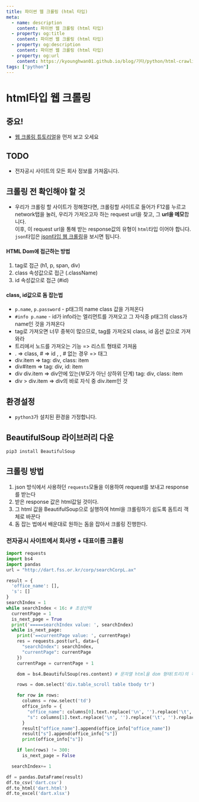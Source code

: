 ```yaml
---
title: 파이썬 웹 크롤링 (html 타입)
meta:
  - name: description
    content: 파이썬 웹 크롤링 (html 타입)
  - property: og:title
    content: 파이썬 웹 크롤링 (html 타입)
  - property: og:description
    content: 파이썬 웹 크롤링 (html 타입)
  - property: og:url
    content: https://kyounghwan01.github.io/blog/기타/python/html-crawling/
tags: ["python"]
---
```


# html타입 웹 크롤링

## 중요!

- [웹 크롤링 튜토리얼](https://kyounghwan01.github.io/blog/기타/python/crawling-tutorial/)을 먼저 보고 오세요

## TODO

- 전자공시 사이트의 모든 회사 정보를 가져옵니다.

## 크롤링 전 확인해야 할 것

- 우리가 크롤링 할 사이트가 정해졌다면, 크롤링할 사이트로 들어가 F12를 누르고 network탭을 눌러, 우리가 가져오고자 하는 request url을 찾고, 그 **url을 메모**합니다.<br>
  이후, 이 request url을 통해 받는 response값의 유형이 `html`타입 이어야 합니다.<br>
  `json`타입은 [json타입 웹 크롤링](https://kyounghwan01.github.io/blog/기타/python/json-crawling/)을 보시면 됩니다.

#### HTML Dom에 접근하는 방법

1. tag로 접근 (h1, p, span, div)
2. class 속성값으로 접근 (.className)
3. id 속성값으로 접근 (#id)

#### class, id값으로 돔 잡는법

- `p.name`, `p.password` - p태그의 name class 값을 가져온다
- `#info p.name` - id가 info라는 엘리먼트를 가져오고 그 자식중 p태그의 class가 name인 것을 가져온다
- tag로 가져오면 너무 중복이 많으므로, tag를 가져오되 class, id 옵션 값으로 가져와라
- 트리에서 노드를 가져오는 기능 => 리스트 형태로 가져옴
- . => class, # => id , , # 없는 경우 => 태그
- div.item => tag: div, class: item
- div#item => tag: div, id: item
- div div.item => div안에 있는(부모가 아닌 상하위 단계) tag: div, class: item
- div > div.item => div의 바로 자식 중 div.item인 것

## 환경설정

- `python3`가 설치된 환경을 가정합니다.

## BeautifulSoup 라이브러리 다운

```bash
pip3 install BeautifulSoup
```

## 크롤링 방법

1. json 방식에서 사용하던 `requests`모듈을 이용하여 request를 보내고 response를 받는다
2. 받은 response 값은 html값일 것이다.
3. 그 html 값을 BeautifulSoup으로 실행하여 html을 크롤링하기 쉽도록 돔트리 객체로 바꾼다
4. 돔 잡는 법에서 배운대로 원하는 돔을 잡아서 크롤링 진행한다.

### 전자공시 사이트에서 회사명 + 대표이름 크롤링

```py
import requests
import bs4
import pandas
url = "http://dart.fss.or.kr/corp/searchCorpL.ax"

result = {
  'office_name': [],
  's': []
}
searchIndex = 1
while searchIndex < 16: # 초성선택
  currentPage = 1
  is_next_page = True
  print('=====searchIndex value: ', searchIndex)
  while is_next_page:
    print('==currentPage value: ', currentPage)
    res = requests.post(url, data={
      "searchIndex": searchIndex,
      "currentPage": currentPage
    })
    currentPage = currentPage + 1

    dom = bs4.BeautifulSoup(res.content) # 문자열 html을 dom 형태(트리)의 객체로 변환

    rows = dom.select('div.table_scroll table tbody tr')

    for row in rows:
      columns = row.select('td')
      office_info = {
        "office_name": columns[0].text.replace('\n', '').replace('\t', '').replace('\r', ''),
        "s": columns[1].text.replace('\n', '').replace('\t', '').replace('\r', '')
      }
      result["office_name"].append(office_info["office_name"])
      result["s"].append(office_info["s"])
      print(office_info["s"])

    if len(rows) != 300:
      is_next_page = False

  searchIndex+= 1

df = pandas.DataFrame(result)
df.to_csv('dart.csv')
df.to_html('dart.html')
df.to_excel('dart.xlsx')

```

<TagLinks />

<Disqus />
